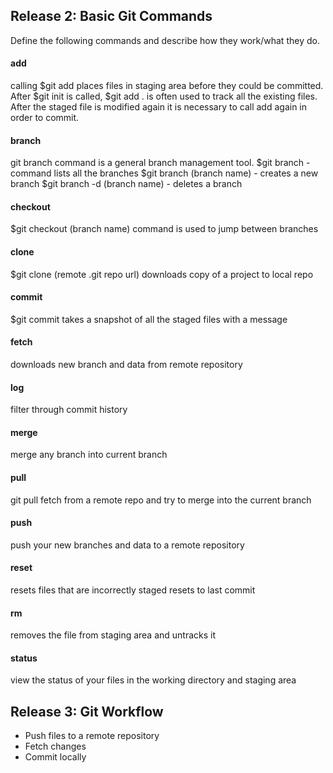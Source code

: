## Release 2: Basic Git Commands
Define the following commands and describe how they work/what they do.  


#### add
<!-- Your defnition here -->
calling $git add places files in staging area before they could be committed. After $git init is called, $git add . is often used to track all the existing files. After the staged file is modified again it is necessary to call add again in order to commit.   

#### branch
<!-- Your defnition here -->
git branch command is a general branch management tool. 
$git branch - command lists all the branches
$git branch (branch name) - creates a new branch
$git branch -d (branch name) - deletes a branch

#### checkout
<!-- Your defnition here -->
$git checkout (branch name) command is used to jump between branches

#### clone
<!-- Your defnition here -->
$git clone (remote .git repo url) downloads copy of a project to local repo

#### commit
<!-- Your defnition here -->
$git commit takes a snapshot of all the staged files with a message

#### fetch
<!-- Your defnition here -->
downloads new branch and data from remote repository

#### log
<!-- Your defnition here -->
filter through commit history

#### merge
<!-- Your defnition here -->
merge any branch into current branch 

#### pull
<!-- Your defnition here -->
git pull fetch from a remote repo and try to merge into the current branch

#### push
<!-- Your defnition here -->
push your new branches and data to a remote repository

#### reset
<!-- Your defnition here -->
resets files that are incorrectly staged
resets to last commit 

#### rm
<!-- Your defnition here -->
removes the file from staging area and untracks it

#### status
view the status of your files in the working directory and staging area

## Release 3: Git Workflow

- Push files to a remote repository
- Fetch changes
- Commit locally